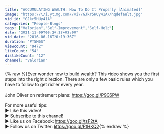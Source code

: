 ```yaml
---
title: "ACCUMULATING WEALTH: How To Do It Properly [Animated]"
image: "https:\/\/i.ytimg.com\/vi\/GJkr5HUy41A\/hqdefault.jpg"
vid_id: "GJkr5HUy41A"
categories: "People-Blogs"
tags: ["Valorian","Self-Improvement","Self-Help"]
date: "2021-11-09T06:20:13+03:00"
vid_date: "2016-06-16T20:19:36Z"
duration: "PT5M6S"
viewcount: "9472"
likeCount: "54"
dislikeCount: "12"
channel: "Valorian"
---
```

{% raw %}Ever wonder how to build wealth? This video shows you the first steps into the right direction. There are only a few basic rules which you have to follow to get richer every year.<br /><br />John Oliver on retirement plans: <a rel="nofollow" target="blank" href="https://goo.gl/P9Q6PW">https://goo.gl/P9Q6PW</a><br /><br />For more useful tips:<br />► Like this video!<br />► Subscribe to this channel!<br />► Like us on Facebook: <a rel="nofollow" target="blank" href="https://goo.gl/tsF2tA">https://goo.gl/tsF2tA</a><br />► Follow us on Twitter: <a rel="nofollow" target="blank" href="https://goo.gl/PtHKQ2">https://goo.gl/PtHKQ2</a>{% endraw %}
